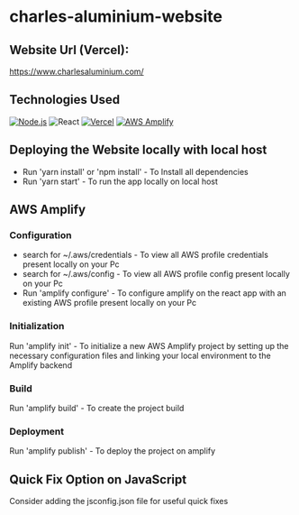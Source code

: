 # charles-aluminium-website

## Website Url (Vercel):
https://www.charlesaluminium.com/

## Technologies Used
[![Node.js](https://img.shields.io/badge/Node.js-%2343853D.svg?logo=node.js&logoColor=white)](https://nodejs.org/)
![React](https://img.shields.io/badge/react-%2320232a.svg?logo=react&logoColor=%2361DAFB)
[![Vercel](https://img.shields.io/badge/Vercel-%23000000.svg?logo=vercel&logoColor=white)](https://vercel.com)
[![AWS Amplify](https://img.shields.io/badge/AWS%20Amplify-%23FF9900.svg?logo=Amazon%20AWS&logoColor=white)](https://aws.amazon.com/amplify/)

## Deploying the Website locally with local host
- Run 'yarn install' or 'npm install' - To Install all dependencies
- Run 'yarn start' - To run the app locally on local host

## AWS Amplify
### Configuration
- search for ~/.aws/credentials - To view all AWS profile credentials present locally on your Pc
- search for ~/.aws/config - To view all AWS profile config present locally on your Pc
- Run 'amplify configure' - To configure amplify on the react app with an existing AWS profile present locally on your Pc

### Initialization
Run 'amplify init' - To initialize a new AWS Amplify project by setting up the necessary configuration files and linking your local environment to the Amplify backend

### Build
Run 'amplify build' - To create the project build

### Deployment
Run 'amplify publish' - To deploy the project on amplify

## Quick Fix Option on JavaScript
Consider adding the jsconfig.json file for useful quick fixes
